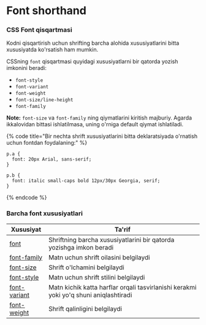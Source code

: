# Font shorthand

### CSS Font qisqartmasi <a href="#css-font-qisqartmasi" id="css-font-qisqartmasi"></a>

Kodni qisqartirish uchun shrifting barcha alohida xususiyatlarini bitta xususiyatda ko'rsatish ham mumkin.

CSSning `font` qisqartmasi quyidagi xususiyatlarni bir qatorda yozish imkonini beradi:

* `font-style`
* `font-variant`
* `font-weight`
* `font-size/line-height`
* `font-family`

**Note:** `font-size` va `font-family` ning qiymatlarini kiritish majburiy. Agarda ikkalovidan bittasi ishlatilmasa, uning o'rniga default qiymat ishlatiladi.

{% code title="Bir nechta shrift xususiyatlarini bitta deklaratsiyada  o'rnatish uchun fontdan foydalaning:" %}
```
p.a {
  font: 20px Arial, sans-serif;
}

p.b {
  font: italic small-caps bold 12px/30px Georgia, serif;
}
```
{% endcode %}

### Barcha font xususiyatlari <a href="#barcha-font-xususiyatlari" id="barcha-font-xususiyatlari"></a>

| Xususiyat                                                                   | Ta'rif                                                                                |
| --------------------------------------------------------------------------- | ------------------------------------------------------------------------------------- |
| [font](https://www.w3schools.com/cssref/pr\_font\_font.asp)                 | Shriftning barcha xususiyatlarini bir qatorda yozishga imkon beradi                   |
| [font-family](https://www.w3schools.com/cssref/pr\_font\_font-family.asp)   | Matn uchun shrift oilasini belgilaydi                                                 |
| [font-size](https://www.w3schools.com/cssref/pr\_font\_font-size.asp)       | Shrift o'lchamini belgilaydi                                                          |
| [font-style](https://www.w3schools.com/cssref/pr\_font\_font-style.asp)     | Matn uchun shrift stilini belgilaydi                                                  |
| [font-variant](https://www.w3schools.com/cssref/pr\_font\_font-variant.asp) | Matn kichik katta harflar orqali tasvirlanishi kerakmi yoki yo'q shuni aniqlashtiradi |
| [font-weight](https://www.w3schools.com/cssref/pr\_font\_weight.asp)        | Shrift qalinligini belgilaydi                                                         |
